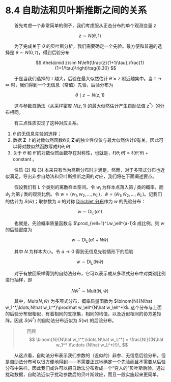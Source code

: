 # 8.4 自助法和贝叶斯推断之间的关系
<style>p{text-indent:2em;2}</style>

首先考虑一个非常简单的例子，我们考虑服从正态分布的单个观测变量 $z$


$$
z\sim N(\theta,1)\tag{8.29}
$$

为了完成关于 $\theta$ 的贝叶斯分析，我们需要确定一个先验。最方便和普遍的选择是 $\theta\sim N(0, \tau)$，得到后验分布


$$
\theta\mid z\sim N\left(\frac{z}{1+1/\tau},\frac{1}{1+1/\tau}\right)\tag{8.30}
$$

于是当我们选择的 $\tau$ 越大，后验在最大似然估计 $\hat\theta=z$ 附近越集中。当 $\tau\rightarrow\infty$ 时，我们得到一个无信息（常值）先验，后验分布为


$$
\theta\mid z\sim N(z,1)\tag{8.31}
$$

这与参数自助法（从采样密度 $N(z,1)$ 的最大似然估计产生自助法值 $z^*$）的分布相同。

有三点性质实现了这种对应关系。

1. $\theta$ 的无信息先验的选择；
2. 数据 $\mathbf Z$ 上的对数似然函数$\ell(\theta;\mathbf Z)$的独立性仅仅与最大似然估计$\hat\theta$有关。因此可以将对数似然函数写成$\ell(\theta;\hat\theta)$
3. 关于 $\theta$ 和 $\hat\theta$ 的对数似然函数存在对称性，也就是，$\ell(\theta;\hat\theta)=\ell(\hat\theta;\theta)+\text{constant}$ 。

性质 (2) 和 (3) 本来只有当为高斯分布时才满足。然而，对于多项式分布也近似满足，导出非参自助法和贝叶斯推断之间的对应，我们将在下面阐述要点。

假设我们有 $L$ 个类别的离散样本空间。令 $w_j$ 为样本点落入第 $j$ 类的概率，而 $\hat w_j$ 为第 $j$ 类的观测比例。令 $w=(w_1,w_2,\ldots,w_L)$，$\hat w=(\hat w_1,\hat w_2,\ldots, \hat w_L)$。记我们的估计为 $S(\hat w)$；取参数为 $a$ 的对称 [Dirichlet 分布](https://en.wikipedia.org/wiki/Dirichlet_distribution)作为 $w$ 的先验分布：


$$
w\sim \mathrm{Di}_L(a1) \tag{8.32}
$$

也就是，先验概率质量函数与 $\prod_{\ell=1}^Lw_\ell^{a-1}$ 成比例。则 $w$ 的后验密度为

$$
w\sim \mathrm{Di}_L(a1+N\hat w)\tag{8.33}
$$

其中 $N$ 为样本大小。令 $a\rightarrow 0$ 得到无信息先验情形下的后验

$$
w\sim \mathrm{Di}_L(N\hat w)\tag{8.34}
$$

对于有放回采样得到的自助法分布，它可以表示成从多项式分布中对类别比例进行抽样，即

$$
N\hat w^*\sim \mathrm{Mult}(N,\hat w)\tag{8.35}
$$

其中，$\mathrm {Mult}(N,\hat w)$ 为多项式分布，概率质量函数为 $\binom{N}{N\hat w_1^*,\ldots,N\hat w_L^*}\prod\hat w_\ell^{N\hat w_\ell^*}$. 这个分布与上面的后验分布很相似，有着相同的支撑集，相同的均值，以及近似相同的协方差矩阵。因此 $S(\hat w^*)$ 的自助法分布近似为 $S(w)$ 的后验分布。

> 回顾
>$$
\binom{N}{N\hat w_1^*,\ldots,N\hat w_L^*} = \frac{N!}{(N\hat w_1^* )!\cdots (N\hat w_L^*)!}\,
>$$


从这点看，自助法分布表示我们参数的（近似的）非参、无信息后验分布。但是自助法分布可以很方便地得到——不需要正式地确定一个先验而且不需要从后验分布中采样。因此我们或许可以把自助法分布看成一个“穷人的”贝叶斯后验。通过扰动数据，自助法近似于扰动参数后的贝叶斯效应，而且一般实施起来更简单。